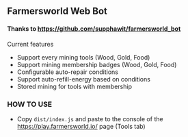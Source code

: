 ## Farmersworld Web Bot

#### Thanks to https://github.com/supphawit/farmersworld_bot

Current features

- Support every mining tools (Wood, Gold, Food)
- Support mining membership badges (Wood, Gold, Food)
- Configurable auto-repair conditions
- Support auto-refill-energy based on conditions
- Stored mining for tools with membership

### HOW TO USE

- Copy `dist/index.js` and paste to the console of the https://play.farmersworld.io/ page (Tools tab)
